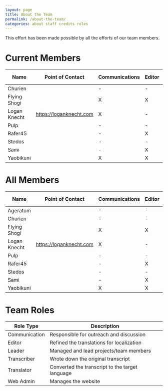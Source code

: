 ```yaml
---
layout: page
title: About the Team
permalink: /about-the-team/
categories: about staff credits roles
---
```


This effort has been made possible by all the efforts of our team members.

# Current Members

| Name          | Point of Contact        | Communications | Editor | Leader | Transcriber | Translator | Web Admin |
|---------------|-------------------------|----------------|--------|--------|-------------|------------|-----------|
| Churien       |                         | - | - | - | - | X | - |
| Flying Shogi  |                         | X | X | - | X | - | - |
| Logan Knecht  | https://loganknecht.com | X | - | - | X | X | X |
| Pulp          |                         | - | - | X | - | X | - |
| Rafer45       |                         | - | X | - | - | - | - |
| Stedos        |                         | - | - | - | - | X | - |
| Sami          |                         | - | X | - | - | - | - |
| Yaobikuni     |                         | X | X | X | X | X | - |

# All Members

| Name          | Point of Contact        | Communications | Editor | Leader | Transcriber | Translator | Web Admin |
|---------------|-------------------------|----------------|--------|--------|-------------|------------|-----------|
| Ageratum      |                         | - | - | - | X | X | - |
| Churien       |                         | - | - | - | - | X | - |
| Flying Shogi  |                         | X | X | - | X | - | - |
| Logan Knecht  | https://loganknecht.com | X | - | - | X | X | X |
| Pulp          |                         | - | - | X | - | X | - |
| Rafer45       |                         | - | X | - | - | - | - |
| Stedos        |                         | - | - | - | - | X | - |
| Sami          |                         | - | X | - | - | - | - |
| Yaobikuni     |                         | X | X | X | X | X | - |

# Team Roles

| Role Type     | Description                                     |
|---------------|-------------------------------------------------|
| Communication | Responsible for outreach and discussion         |
| Editor        | Refined the translations for localization       |
| Leader        | Managed and lead projects/team members          |
| Transcriber   | Wrote down the original transcript              |
| Translator    | Converted the transcript to the target language |
| Web Admin     | Manages the website                             |

